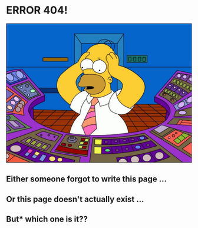 # ERROR 404!

![homer panic](images/homer_panic.png)

## Either someone forgot to write this page ...
## Or this page doesn't actually exist ...

## But* which one is it??
